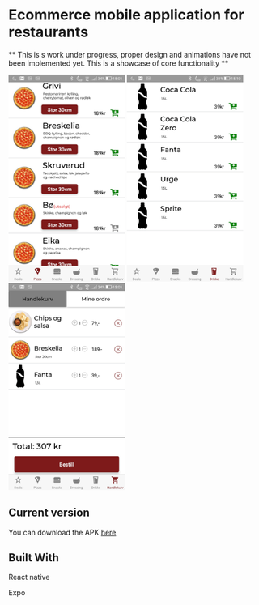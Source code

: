 # Ecommerce mobile application for restaurants
** This is s work under progress, proper design and animations have not been implemented yet. 
This is a showcase of core functionality ** 

<img src="https://raw.githubusercontent.com/sin0a/Takeaway/master/images/pizza.jpg" alt="Front page" width="230">  <img src="https://raw.githubusercontent.com/sin0a/Takeaway/master/images/soda.jpg" alt="Front page" width="230">  <img src="https://raw.githubusercontent.com/sin0a/Takeaway/master/images/cart.jpg" alt="Front page" width="230">

## Current version

You can download the APK [here](http://ec2-18-130-12-237.eu-west-2.compute.amazonaws.com/pizza.apk)

## Built With
React native 

Expo
